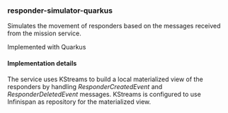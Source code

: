 ### responder-simulator-quarkus

Simulates the movement of responders based on the messages received from the mission service.

Implemented with Quarkus

#### Implementation details

The service uses KStreams to build a local materialized view of the responders by handling _ResponderCreatedEvent_ and _ResponderDeletedEvent_ messages.
KStreams is configured to use Infinispan as repository for the materialized view.


